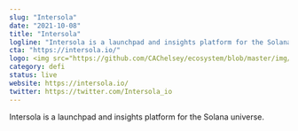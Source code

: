 ```yaml
---
slug: "Intersola"
date: "2021-10-08"
title: "Intersola"
logline: "Intersola is a launchpad and insights platform for the Solana universe."
cta: "https://intersola.io/"
logo: <img src="https://github.com/CAChelsey/ecosystem/blob/master/img/intersola.jpg">
category: defi
status: live
website: https://intersola.io/
twitter: https://twitter.com/Intersola_io
---
```


Intersola is a launchpad and insights platform for the Solana universe.


